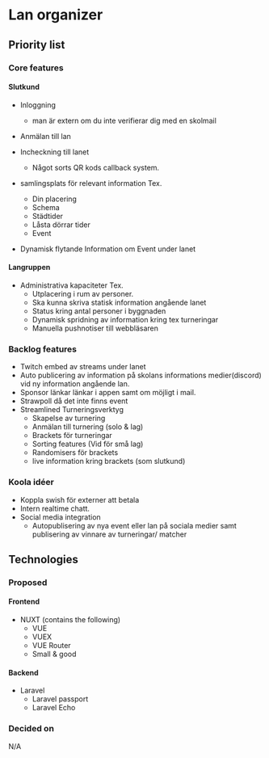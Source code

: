 # Lan organizer

## Priority list
### Core features
#### Slutkund
* Inloggning
    * man är extern om du inte verifierar dig med en skolmail

* Anmälan till lan
* Incheckning till lanet
    * Något sorts QR kods callback system.

* samlingsplats för relevant information Tex.
    * Din placering
    * Schema
    * Städtider
    * Låsta dörrar tider
    * Event
* Dynamisk flytande Information om Event under lanet
#### Langruppen
* Administrativa kapaciteter Tex.
    * Utplacering i rum av personer.
    * Ska kunna skriva statisk information angående lanet
    * Status kring antal personer i byggnaden
    * Dynamisk spridning av information kring tex turneringar
    * Manuella pushnotiser till webbläsaren
### Backlog features
* Twitch embed av streams under lanet
* Auto publicering av information på skolans informations medier(discord) vid ny information angående lan. 
* Sponsor länkar länkar i appen samt om möjligt i mail.
* Strawpoll då det inte finns event
* Streamlined Turneringsverktyg
    * Skapelse av turnering
    * Anmälan till turnering (solo & lag)
    * Brackets för turneringar
    * Sorting features (Vid för små lag)
    * Randomisers för brackets
    * live information kring brackets (som slutkund)

### Koola idéer

* Koppla swish för externer att betala
* Intern realtime chatt.
* Social media integration
    * Autopublisering av nya event eller lan på sociala medier samt publisering av vinnare av turneringar/ matcher


## Technologies
### Proposed
#### Frontend
* NUXT (contains the following)
    * VUE
    * VUEX
    * VUE Router
    * Small & good
#### Backend
* Laravel
    * Laravel passport 
    * Laravel Echo
### Decided on
N/A